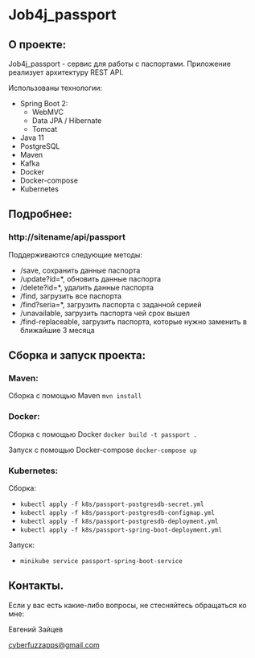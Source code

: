 # Job4j_passport

## О проекте:

Job4j_passport - сервис для работы с паспортами.
Приложение реализует архитектуру REST API.

Использованы технологии:
- Spring Boot 2:
  - WebMVC
  - Data JPA / Hibernate
  - Tomcat
- Java 11
- PostgreSQL
- Maven
- Kafka
- Docker
- Docker-compose
- Kubernetes


## Подробнее:

### http://sitename/api/passport

Поддерживаются следующие методы:

- /save, сохранить данные паспорта
- /update?id=*, обновить данные паспорта
- /delete?id=*, удалить данные паспорта
- /find, загрузить все паспорта
- /find?seria=*, загрузить паспорта с заданной серией
- /unavailable, загрузить паспорта чей срок вышел
- /find-replaceable, загрузить паспорта, 
которые нужно заменить в ближайшие 3 месяца

## Сборка и запуск проекта:

### Maven:

Сборка с помощью Maven `mvn install`

### Docker:

Сборка с помощью Docker `docker build -t passport .`

Запуск с помощью Docker-compose `docker-compose up`

### Kubernetes:

Сборка:

- `kubectl apply -f k8s/passport-postgresdb-secret.yml`
- `kubectl apply -f k8s/passport-postgresdb-configmap.yml`
- `kubectl apply -f k8s/passport-postgresdb-deployment.yml`
- `kubectl apply -f k8s/passport-spring-boot-deployment.yml`

Запуск:

- `minikube service passport-spring-boot-service`

## Контакты.
Если у вас есть какие-либо вопросы, не стесняйтесь обращаться ко мне:

Евгений Зайцев

[cyberfuzzapps@gmail.com](mailto:cyberfuzzapps@gmail.com)

